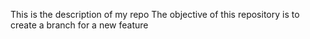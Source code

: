 This is the description of my repo
The objective of this repository is to create a branch for a new feature

